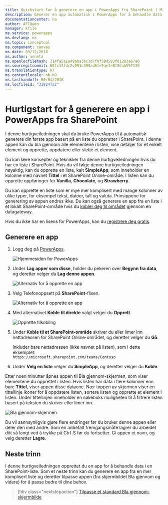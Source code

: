 ```yaml
---
title: Quickstart for å generere en app i PowerApps fra SharePoint | Microsoft Docs
description: Generer en app automatisk i PowerApps for å behandle data i en SharePoint-liste
documentationcenter: na
author: AFTOwen
manager: kfile
ms.service: powerapps
ms.devlang: na
ms.topic: conceptual
ms.component: canvas
ms.date: 03/12/2018
ms.author: anneta
ms.openlocfilehash: 314fa5a1a49aba3bc3d7f0f59d583f81283a67a0
ms.sourcegitcommit: 68fc13fdc2c991c499ad6fe9ae1e0f8dab597139
ms.translationtype: HT
ms.contentlocale: nb-NO
ms.lasthandoff: 06/04/2018
ms.locfileid: "31824732"
---
```

# <a name="quickstart-for-generating-an-app-in-powerapps-from-sharepoint"></a>Hurtigstart for å generere en app i PowerApps fra SharePoint

I denne hurtigveiledningen skal du bruke PowerApps til å automatisk generere din første app basert på en liste du oppretter i SharePoint. I denne appen kan du bla gjennom alle elementene i listen, vise detaljer for et enkelt element og opprette, oppdatere eller slette et element.

Du kan lære konsepter og teknikker fra denne hurtigveiledningen hvis du har en liste i SharePoint. Hvis du vil følge denne hurtigveiledningen nøyaktig, kan du opprette en liste, kalt **SimpleApp**, som inneholder en kolonne med navnet **Tittel** i et SharePoint Online-område. I listen kan du opprette oppføringer for **Vanilla**, **Chocolate**, og **Strawberry**.

Du kan opprette en liste som er mye mer komplisert med mange kolonner av ulike typer, for eksempel tekst, datoer, tall og valuta. Prinsippene for generering av appen endres ikke. Du kan også generere en app fra en liste i et lokalt SharePoint-område hvis du [kobler deg til området](connect-to-sharepoint.md) gjennom en datagateway.

Hvis du ikke har en lisens for PowerApps, kan du [registrere deg gratis](../signup-for-powerapps.md).

## <a name="generate-an-app"></a>Generere en app
1. Logg deg på [PowerApps](https://web.powerapps.com).

    ![Hjemmesiden for PowerApps](./media/app-from-sharepoint/sign-in.png)

1. Under **Lag apper som disse**, holder du pekeren over **Begynn fra data**, og deretter velger du **Lag denne appen**.

    ![Alternativ for å opprette en app](./media/app-from-sharepoint/make-this-app.png)

1. Velg Telefonoppsett på **SharePoint**-flisen.

    ![Alternativ for å opprette en app](./media/app-from-sharepoint/sharepoint-tile.png)

1. Med alternativet **Koble til direkte** valgt velger du **Opprett**.

    ![Opprette tilkobling](./media/app-from-sharepoint/create-connection.png)

1. Under **Koble til et SharePoint-område** skriver du eller limer inn nettadressen for SharePoint Online-området, og deretter velger du **Gå**.

    Inkluder bare nettadressen (ikke navnet på listen), som i dette eksemplet:<br>`https://microsoft.sharepoint.com/teams/Contoso`

1. Under **Velg en liste** velger du **SimpleApp**, og deretter velger du **Koble**.

Etter noen minutter åpnes appen til Bla gjennom-skjermen, som viser elementene du opprettet i listen. Hvis listen har data i flere kolonner enn bare **Tittel**, viser appen disse dataene. Nær toppen av skjermen viser en tittellinje ikoner for å oppdatere listen, sortere listen og opprette et element i listen. Under tittellinjen inneholder en søkeboks muligheten til å filtrere listen basert på teksten du skriver eller limer inn. 

![Bla gjennom-skjermen](./media/app-from-sharepoint/browse-screen.png)

Du vil sannsynligvis gjøre flere endringer før du bruker denne appen eller deler den med andre. Som en anbefalt fremgangsmåte lagrer du arbeidet ditt så langt ved å trykke på Ctrl-S før du fortsetter. Gi appen et navn, og velg deretter **Lagre**.

## <a name="next-steps"></a>Neste trinn
I denne hurtigveiledningen opprettet du en app for å behandle data i en SharePoint-liste. Som et neste trinn kan du generere en app fra en mer komplisert liste og deretter tilpasse appen (fra skjermbildet Bla gjennom og videre) for å passe bedre til dine behov.

> [!div class="nextstepaction"]
> [Tilpasse et standard Bla gjennom-skjermbilde](customize-layout-sharepoint.md)